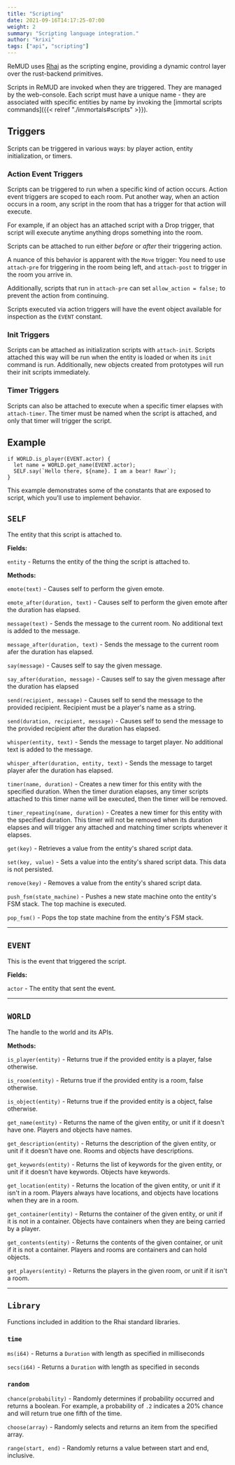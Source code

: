 ```yaml
---
title: "Scripting"
date: 2021-09-16T14:17:25-07:00
weight: 2
summary: "Scripting language integration."
author: "krixi"
tags: ["api", "scripting"]
---
```


ReMUD uses [Rhai](https://rhai.rs/) as the scripting engine,
providing a dynamic control layer over the rust-backend primitives.

Scripts in ReMUD are invoked when they are triggered. They are managed by the web-console.
Each script must have a unique name - they are associated with specific entities by name by invoking the
[immortal scripts commands]({{< relref "./immortals#scripts" >}}).

## Triggers

Scripts can be triggered in various ways: by player action, entity initialization, or timers.

### Action Event Triggers

Scripts can be triggered to run when a specific kind of action occurs. Action event triggers
are scoped to each room. Put another way, when an action occurs in a room, any script in
the room that has a trigger for that action will execute.

For example, if an object has an attached script with a Drop trigger, that script will
execute anytime anything drops something into the room.

Scripts can be attached to run either _before_ or _after_ their triggering action.

A nuance of this behavior is apparent with the `Move` trigger: You need to use `attach-pre` for triggering in the room being left,
and `attach-post` to trigger in the room you arrive in.

Additionally, scripts that run in `attach-pre` can set `allow_action = false;` to prevent the action from continuing.

Scripts executed via action triggers will have the event object available for inspection as
the `EVENT` constant.

### Init Triggers

Scripts can be attached as initialization scripts with `attach-init`. Scripts attached this
way will be run when the entity is loaded or when its `init` command is run. Additionally,
new objects created from prototypes will run their init scripts immediately.

### Timer Triggers

Scripts can also be attached to execute when a specific timer elapses with `attach-timer`. The
timer must be named when the script is attached, and only that timer will trigger the script.

## Example

```
if WORLD.is_player(EVENT.actor) {
  let name = WORLD.get_name(EVENT.actor);
  SELF.say(`Hello there, ${name}. I am a bear! Rawr`);
}
```

This example demonstrates some of the constants that are exposed to script, which you'll
use to implement behavior.

## `SELF`

The entity that this script is attached to.

**Fields:**

`entity` - Returns the entity of the thing the script is attached to.

**Methods:**

`emote(text)` - Causes self to perform the given emote.

`emote_after(duration, text)` - Causes self to perform the given emote after the duration has elapsed.

`message(text)` - Sends the message to the current room. No additional text is added to the message.

`message_after(duration, text)` - Sends the message to the current room afer the duration has elapsed.

`say(message)` - Causes self to say the given message.

`say_after(duration, message)` - Causes self to say the given message after the duration has elapsed

`send(recipient, message)` - Causes self to send the message to the provided recipient. Recipient must be a player's name as a string.

`send(duration, recipient, message)` - Causes self to send the message to the provided recipient after the duration has elapsed.

`whisper(entity, text)` - Sends the message to target player. No additional text is added to the message.

`whisper_after(duration, entity, text)` - Sends the message to target player afer the duration has elapsed.

`timer(name, duration)` - Creates a new timer for this entity with the specified duration.
When the timer duration elapses, any timer scripts attached to this timer name will be
executed, then the timer will be removed.

`timer_repeating(name, duration)` - Creates a new timer for this entity with the specified
duration. This timer will not be removed when its duration elapses and will trigger any
attached and matching timer scripts whenever it elapses.

`get(key)` - Retrieves a value from the entity's shared script data.

`set(key, value)` - Sets a value into the entity's shared script data. This data is not persisted.

`remove(key)` - Removes a value from the entity's shared script data.

`push_fsm(state_machine)` - Pushes a new state machine onto the entity's FSM stack. The
top machine is executed.

`pop_fsm()` - Pops the top state machine from the entity's FSM stack.

---

## `EVENT`

This is the event that triggered the script.

**Fields:**

`actor` - The entity that sent the event.

---

## `WORLD`

The handle to the world and its APIs.

**Methods:**

`is_player(entity)` - Returns true if the provided entity is a player, false otherwise.

`is_room(entity)` - Returns true if the provided entity is a room, false otherwise.

`is_object(entity)` - Returns true if the provided entity is a object, false otherwise.

`get_name(entity)` - Returns the name of the given entity, or unit if it doesn't have one. Players and objects have names.

`get_description(entity)` - Returns the description of the given entity, or unit if it doesn't have one. Rooms and objects have descriptions.

`get_keywords(entity)` - Returns the list of keywords for the given entity, or unit if it doesn't have keywords. Objects have keywords.

`get_location(entity)` - Returns the location of the given entity, or unit if it isn't in a room. Players always have locations, and objects have locations when they are in a room.

`get_container(entity)` - Returns the container of the given entity, or unit if it is not in a container. Objects have containers when they are being carried by a player.

`get_contents(entity)` - Returns the contents of the given container, or unit if it is not a container. Players and rooms are containers and can hold objects.

`get_players(entity)` - Returns the players in the given room, or unit if it isn't a room.

---

## `Library`

Functions included in addition to the Rhai standard libraries.

### `time`

`ms(i64)` - Returns a `Duration` with length as specified in milliseconds

`secs(i64)` - Returns a `Duration` with length as specified in seconds

### `random`

`chance(probability)` - Randomly determines if probability occurred and returns a boolean.
For example, a probability of `.2` indicates a 20% chance and will return true one fifth
of the time.

`choose(array)` - Randomly selects and returns an item from the specified array.

`range(start, end)` - Randomly returns a value between start and end, inclusive.
